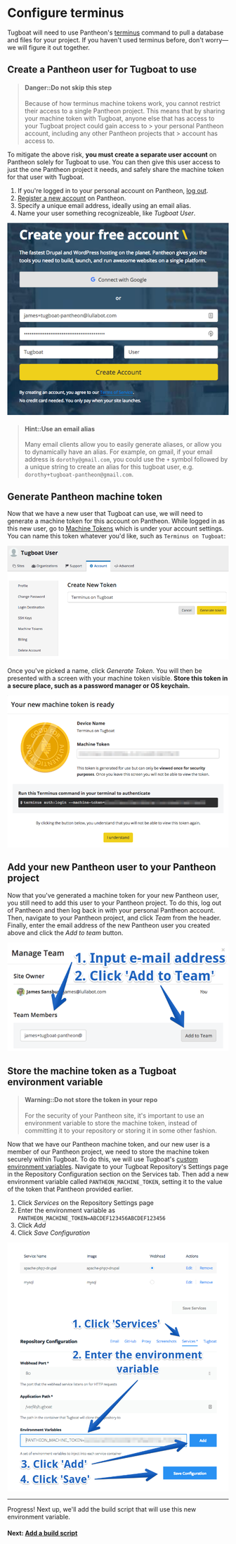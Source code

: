 # Configure terminus

Tugboat will need to use Pantheon's [terminus](https://pantheon.io/docs/terminus/)
command to pull a database and files for your project. If you haven't used
terminus before, don't worry—we will figure it out together.

## Create a Pantheon user for Tugboat to use

> #### Danger::Do not skip this step
> Because of how terminus machine tokens work, you cannot restrict their access
> to a single Pantheon project. This means that by sharing your machine token
> with Tugboat, anyone else that has access to your Tugboat project could gain
access to > your personal Pantheon account, including any other Pantheon
projects that > account has access to.
 
To mitigate the above risk, **you must create a separate user account** on
Pantheon solely for Tugboat to use. You can then give this user access to just
the one Pantheon project it needs, and safely share the machine token for that
user with Tugboat.

1. If you're logged in to your personal account on Pantheon, [log out](https://dashboard.pantheon.io/logout).
2. [Register a new account](https://dashboard.pantheon.io/register) on Pantheon.
3. Specify a unique email address, ideally using an email alias.
4. Name your user something recognizeable, like *Tugboat User*.

![New account registration screenshot](_images/pantheon-register.png)

> #### Hint::Use an email alias
> Many email clients allow you to easily generate aliases, or allow you to
> dynamically have an alias. For example, on gmail, if your email address is
> `dorothy@gmail.com`, you could use the `+` symbol followed by a unique string
> to create an alias for this tugboat user, e.g. 
> `dorothy+tugboat-pantheon@gmail.com`. 

## Generate Pantheon machine token
Now that we have a new user that Tugboat can use, we will need to generate a
machine token for this account on Pantheon. While logged in as this new user,
go to [Machine Tokens](https://dashboard.pantheon.io/user?destination=%2Fuser#account/tokens/create/terminus/)
which is under your account settings. You can name this token whatever you'd
like, such as `Terminus on Tugboat`:

![New machine token form screenshot](_images/new-token.png)

Once you've picked a name, click *Generate Token*. You will then be presented
with a screen with your machine token visible. **Store this token in a secure
place, such as a password manager or OS keychain.** 

![Token generated modal screenshot](_images/token-generated.png)

## Add your new Pantheon user to your Pantheon project
Now that you've generated a machine token for your new Pantheon user, you still
need to add this user to your Pantheon project. To do this, log out of Pantheon
and then log back in with your personal Pantheon account. Then, navigate to your
Pantheon project, and click _Team_ from the header. Finally, enter the email
address of the new Pantheon user you created above and click the _Add to team_
button.

![Pantheon Add to team screenshot](_images/add-to-team.png)

## Store the machine token as a Tugboat environment variable

> #### Warning::Do not store the token in your repo
> For the security of your Pantheon site, it's important to use an environment
> variable to store the machine token, instead of committing it to your
> repository or storing it in some other fashion.

Now that we have our Pantheon machine token, and our new user is a member of our
Pantheon project, we need to store the machine token securely within Tugboat. To
do this, we will use Tugboat's [custom environment
variables](/build-script/custom-environment-variables/index.md). Navigate to
your Tugboat Repository's Settings page in the Repository Configuration section
on the Services tab. Then add a new environment variable called
`PANTHEON_MACHINE_TOKEN`, setting it to the value of the token that Pantheon
provided earlier.

1. Click _Services_ on the Repository Settings page
2. Enter the environment variable as `PANTHEON_MACHINE_TOKEN=ABCDEF123456ABCDEF123456`
3. Click _Add_
4. Click _Save Configuration_

![Screenshot of Services tab on Repository Settings page](_images/add-environment-variable.png)

---

Progress! Next up, we'll add the build script that will use this new
environment variable.

#### Next: [Add a build script](../add-build-script/index.md)
